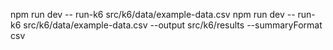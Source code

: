 npm run dev -- run-k6 src/k6/data/example-data.csv
npm run dev -- run-k6 src/k6/data/example-data.csv --output src/k6/results --summaryFormat csv